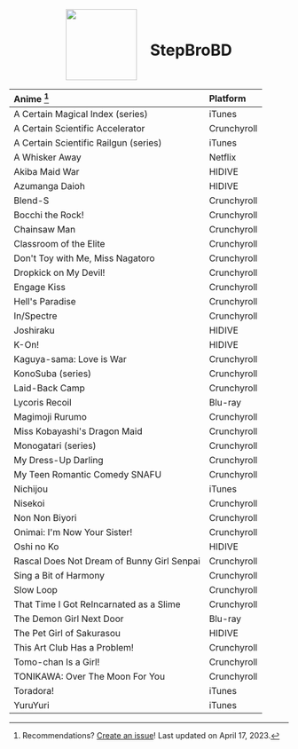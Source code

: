 <div align="center" style="display: flex; justify-content: center; align-items: center;">
  <img src="https://stepbrobd.com/og/animated.gif" style="width: 128px; height: 128px;"/>
  <div id="user-content-toc">
    <ul>
      <summary><h1 style="display: inline-block;">StepBroBD</h1></summary>
    </ul>
  </div>
</div>

<div align="center">

| Anime [^Note]                              | Platform    |
|:-------------------------------------------|:------------|
| A Certain Magical Index (series)           | iTunes      |
| A Certain Scientific Accelerator           | Crunchyroll |
| A Certain Scientific Railgun (series)      | iTunes      |
| A Whisker Away                             | Netflix     |
| Akiba Maid War                             | HIDIVE      |
| Azumanga Daioh                             | HIDIVE      |
| Blend-S                                    | Crunchyroll |
| Bocchi the Rock!                           | Crunchyroll |
| Chainsaw Man                               | Crunchyroll |
| Classroom of the Elite                     | Crunchyroll |
| Don't Toy with Me, Miss Nagatoro           | Crunchyroll |
| Dropkick on My Devil!                      | Crunchyroll |
| Engage Kiss                                | Crunchyroll |
| Hell's Paradise                            | Crunchyroll |
| In/Spectre                                 | Crunchyroll |
| Joshiraku                                  | HIDIVE      |
| K-On!                                      | HIDIVE      |
| Kaguya-sama: Love is War                   | Crunchyroll |
| KonoSuba (series)                          | Crunchyroll |
| Laid-Back Camp                             | Crunchyroll |
| Lycoris Recoil                             | Blu-ray     |
| Magimoji Rurumo                            | Crunchyroll |
| Miss Kobayashi's Dragon Maid               | Crunchyroll |
| Monogatari (series)                        | Crunchyroll |
| My Dress-Up Darling                        | Crunchyroll |
| My Teen Romantic Comedy SNAFU              | Crunchyroll |
| Nichijou                                   | iTunes      |
| Nisekoi                                    | Crunchyroll |
| Non Non Biyori                             | Crunchyroll |
| Onimai: I'm Now Your Sister!               | Crunchyroll |
| Oshi no Ko                                 | HIDIVE      |
| Rascal Does Not Dream of Bunny Girl Senpai | Crunchyroll |
| Sing a Bit of Harmony                      | Crunchyroll |
| Slow Loop                                  | Crunchyroll |
| That Time I Got ReIncarnated as a Slime    | Crunchyroll |
| The Demon Girl Next Door                   | Blu-ray     |
| The Pet Girl of Sakurasou                  | HIDIVE      |
| This Art Club Has a Problem!               | Crunchyroll |
| Tomo-chan Is a Girl!                       | Crunchyroll |
| TONIKAWA: Over The Moon For You            | Crunchyroll |
| Toradora!                                  | iTunes      |
| YuruYuri                                   | iTunes      |

</div>

[^Note]: Recommendations? [Create an issue](https://github.com/StepBroBD/StepBroBD/issues/new/choose)! Last updated on April 17, 2023.
